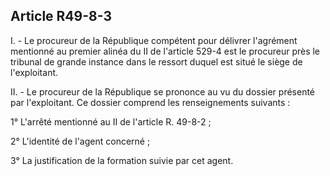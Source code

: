Article R49-8-3
----
I. - Le procureur de la République compétent pour délivrer l'agrément mentionné
au premier alinéa du II de l'article 529-4 est le procureur près le tribunal de
grande instance dans le ressort duquel est situé le siège de l'exploitant.

II. - Le procureur de la République se prononce au vu du dossier présenté par
l'exploitant. Ce dossier comprend les renseignements suivants :

1° L'arrêté mentionné au II de l'article R. 49-8-2 ;

2° L'identité de l'agent concerné ;

3° La justification de la formation suivie par cet agent.
